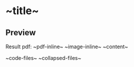 # ~title~

## Preview

Result pdf: ~pdf-inline~
~image-inline~
~content~

~code-files~
~collapsed-files~
